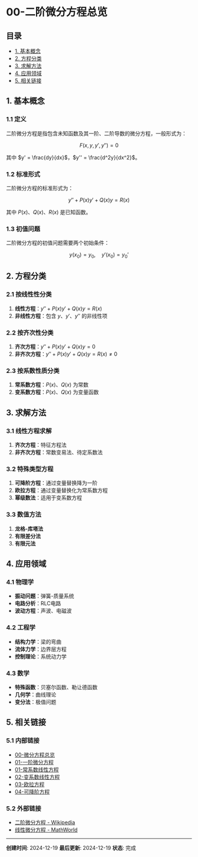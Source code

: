 # 00-二阶微分方程总览

## 目录

- [1. 基本概念](#1-基本概念)
- [2. 方程分类](#2-方程分类)
- [3. 求解方法](#3-求解方法)
- [4. 应用领域](#4-应用领域)
- [5. 相关链接](#5-相关链接)

## 1. 基本概念

### 1.1 定义

二阶微分方程是指包含未知函数及其一阶、二阶导数的微分方程，一般形式为：

$$F(x, y, y', y'') = 0$$

其中 $y' = \frac{dy}{dx}$，$y'' = \frac{d^2y}{dx^2}$。

### 1.2 标准形式

二阶微分方程的标准形式为：

$$y'' + P(x)y' + Q(x)y = R(x)$$

其中 $P(x)$、$Q(x)$、$R(x)$ 是已知函数。

### 1.3 初值问题

二阶微分方程的初值问题需要两个初始条件：

$$y(x_0) = y_0, \quad y'(x_0) = y_0'$$

## 2. 方程分类

### 2.1 按线性性分类

1. **线性方程**：$y'' + P(x)y' + Q(x)y = R(x)$
2. **非线性方程**：包含 $y$、$y'$、$y''$ 的非线性项

### 2.2 按齐次性分类

1. **齐次方程**：$y'' + P(x)y' + Q(x)y = 0$
2. **非齐次方程**：$y'' + P(x)y' + Q(x)y = R(x) \neq 0$

### 2.3 按系数性质分类

1. **常系数方程**：$P(x)$、$Q(x)$ 为常数
2. **变系数方程**：$P(x)$、$Q(x)$ 为变量函数

## 3. 求解方法

### 3.1 线性方程求解

1. **齐次方程**：特征方程法
2. **非齐次方程**：常数变易法、待定系数法

### 3.2 特殊类型方程

1. **可降阶方程**：通过变量替换降为一阶
2. **欧拉方程**：通过变量替换化为常系数方程
3. **幂级数法**：适用于变系数方程

### 3.3 数值方法

1. **龙格-库塔法**
2. **有限差分法**
3. **有限元法**

## 4. 应用领域

### 4.1 物理学

- **振动问题**：弹簧-质量系统
- **电路分析**：RLC电路
- **波动方程**：声波、电磁波

### 4.2 工程学

- **结构力学**：梁的弯曲
- **流体力学**：边界层方程
- **控制理论**：系统动力学

### 4.3 数学

- **特殊函数**：贝塞尔函数、勒让德函数
- **几何学**：曲线理论
- **变分法**：极值问题

## 5. 相关链接

### 5.1 内部链接

- [00-微分方程总览](../00-微分方程总览.md)
- [01-一阶微分方程](../01-一阶微分方程/00-一阶微分方程总览.md)
- [01-常系数线性方程](01-常系数线性方程.md)
- [02-变系数线性方程](02-变系数线性方程.md)
- [03-欧拉方程](03-欧拉方程.md)
- [04-可降阶方程](04-可降阶方程.md)

### 5.2 外部链接

- [二阶微分方程 - Wikipedia](https://en.wikipedia.org/wiki/Second-order_differential_equation)
- [线性微分方程 - MathWorld](http://mathworld.wolfram.com/Second-OrderOrdinaryDifferentialEquation.html)

---

**创建时间**: 2024-12-19
**最后更新**: 2024-12-19
**状态**: 完成 